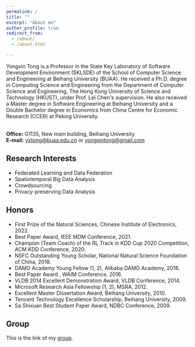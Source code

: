 ```yaml
---
permalink: /
title: ""
excerpt: "About me"
author_profile: true
redirect_from: 
  - /about/
  - /about.html

---
```


Yongxin Tong is a Professor in the <a href="http://www.nlsde.buaa.edu.cn/" target="_blank" style="text-decoration:none;">State Key Laboratory of Software Development Environment</a> (SKLSDE) of the <a href="http://scse.buaa.edu.cn/" target="_blank" style="text-decoration:none;">School of Computer Science and Engineering</a> at <a href="http://ev.buaa.edu.cn/" target="_blank" style="text-decoration:none;">Beihang University (BUAA)</a>. He received a Ph.D. degree in Computing Science and Engineering from the <a href="http://www.cse.ust.hk/" target="_blank" style="text-decoration:none;">Department of Computer Science and Engineering</a>, <a href="http://www.ust.hk/" target="_blank" style="text-decoration:none;">The Hong Kong University of Science and Technology (HKUST)</a>, under <a href="http://www.cse.ust.hk/~leichen/" target="_blank" style="text-decoration:none;">Prof. Lei Chen</a>'s supervision.  He also received a Master degree in Software Engineering at <a href="http://ev.buaa.edu.cn/" target="_blank" style="text-decoration:none;">Beihang University</a> and a Double Bachelor degree in Economics from <a href="https://www.ccer.pku.edu.cn/" target="_blank" style="text-decoration:none;">China Centre for Economic Research (CCER)</a> at <a href="http://english.pku.edu.cn/" target="_blank" style="text-decoration:none;">Peking University</a>.
<br/><br/>

<b>Office:</b> G1135, New main building, Beihang University<br/>
<b>E-mail:</b> yxtong@buaa.edu.cn  or  yongxintong@gmail.com<br/>

Research Interests
------

<ul>
            <li>Federated Learning and Data Federation</li>
            <li>Spatiotemporal Big Data Analysis</li>            
            <li>Crowdsourcing</li>
            <li>Privacy-preserving Data Analysis</li>
</ul>


Honors
------

<ul>
        <li><a href="https://www.cie-info.org.cn/site/content/4580.html" target="_blank" style="text-decoration:none;">First Prize of the Natural Sciences</a>, Chinese Institute of Electronics, 2022.</li>
         <li><a href="https://hufudb.com/static/images/group/ieee-mdm2021-best-paper-award.png" target="_blank" style="text-decoration:none;">Best Paper Award</a>, IEEE MDM Conference, 2021.</li>
         <li><a href="https://hufudb.com/homepage/kddcup21.pdf" target="_blank" style="text-decoration:none;">Champion (Team Coach) of the RL Track in  KDD Cup 2020 Competition</a>, ACM KDD Conference, 2020.</li>
        <li>NSFC Outstanding Young Scholar, National Natural Science Foundation of China, 2018.</li>
        <li><a href="https://hufudb.com/homepage/damo.pdf" target="_blank" style="text-decoration:none;">DAMO Academy Young Fellow</a>  (<a href="https://hufudb.com/homepage/damo.jpg" target="_blank" style="text-decoration:none;">1</a>, <a href="https://damo.alibaba.com/damo-academy-young-fellow" target="_blank" style="text-decoration:none;">2</a>), Alibaba DAMO Academy, 2018.</li>
        <li><a href="https://hufudb.com/static/images/group/group4.png" target="_blank" style="text-decoration:none;">Best Paper Award</a> , WAIM Conference, 2016.</li>
        <li><a href="http://www.cse.ust.hk/News/ACM_VLDB2014/" target="_blank" style="text-decoration:none;">VLDB 2014 Excellent Demonstration Award</a>, VLDB Conference, 2014.</li>
        <li><a href="http://research.microsoft.com/en-us/collaboration/global/asia-pacific/talent/fellows.aspx" target="_blank" style="text-decoration:none;">Microsoft Research Asia Fellowship</a> (<a href="http://www.msra.cn/Articles/ArticleItem.aspx?Guid=22bf1497-6ffa-47aa-8158-41f8d3bc6c04" target="_blank" style="text-decoration:none;">1</a>, <a href="http://www.cse.ust.hk/News/MS_Fellowship2012/" target="_blank" style="text-decoration:none;">2</a>), MSRA, 2012.</li>
        <li>Excellent Master Dissertation Award, Beihang University, 2010.</li>
        <li>Tencent Technology Excellence Scholarship, Beihang University, 2009. </li>
        <li><a href="http://sites.nlsde.buaa.edu.cn/~yxtong/NDBC2009.pdf" target="_blank" style="text-decoration:none;">Sa Shixuan Best Student Paper Award</a>, NDBC Conference, 2009. </li>
</ul>

## Group

This is the link of my [group](https://hufudb.com).
